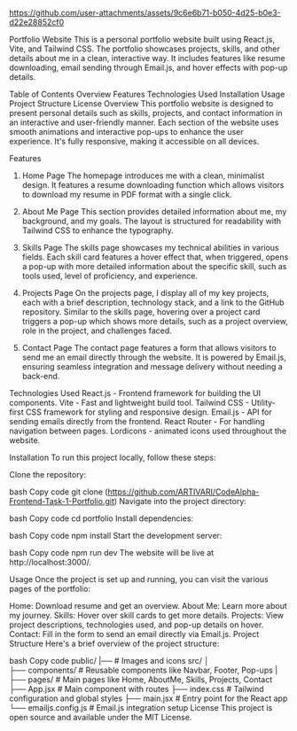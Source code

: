 
https://github.com/user-attachments/assets/9c6e6b71-b050-4d25-b0e3-d22e28852cf0


Portfolio Website
This is a personal portfolio website built using React.js, Vite, and Tailwind CSS. The portfolio showcases projects, skills, and other details about me in a clean, interactive way. It includes features like resume downloading, email sending through Email.js, and hover effects with pop-up details.

Table of Contents
Overview
Features
Technologies Used
Installation
Usage
Project Structure
License
Overview
This portfolio website is designed to present personal details such as skills, projects, and contact information in an interactive and user-friendly manner. Each section of the website uses smooth animations and interactive pop-ups to enhance the user experience. It's fully responsive, making it accessible on all devices.

Features
1. Home Page
The homepage introduces me with a clean, minimalist design. It features a resume downloading function which allows visitors to download my resume in PDF format with a single click.

2. About Me Page
This section provides detailed information about me, my background, and my goals. The layout is structured for readability with Tailwind CSS to enhance the typography.

3. Skills Page
The skills page showcases my technical abilities in various fields. Each skill card features a hover effect that, when triggered, opens a pop-up with more detailed information about the specific skill, such as tools used, level of proficiency, and experience.

4. Projects Page
On the projects page, I display all of my key projects, each with a brief description, technology stack, and a link to the GitHub repository. Similar to the skills page, hovering over a project card triggers a pop-up which shows more details, such as a project overview, role in the project, and challenges faced.

5. Contact Page
The contact page features a form that allows visitors to send me an email directly through the website. It is powered by Email.js, ensuring seamless integration and message delivery without needing a back-end.

Technologies Used
React.js - Frontend framework for building the UI components.
Vite - Fast and lightweight build tool.
Tailwind CSS - Utility-first CSS framework for styling and responsive design.
Email.js - API for sending emails directly from the frontend.
React Router - For handling navigation between pages.
Lordicons - animated icons used throughout the website.


Installation
To run this project locally, follow these steps:

Clone the repository:

bash
Copy code
git clone (https://github.com/ARTIVARI/CodeAlpha-Frontend-Task-1-Portfolio.git)
Navigate into the project directory:

bash
Copy code
cd portfolio
Install dependencies:

bash
Copy code
npm install
Start the development server:

bash
Copy code
npm run dev
The website will be live at http://localhost:3000/.

Usage
Once the project is set up and running, you can visit the various pages of the portfolio:

Home: Download resume and get an overview.
About Me: Learn more about my journey.
Skills: Hover over skill cards to get more details.
Projects: View project descriptions, technologies used, and pop-up details on hover.
Contact: Fill in the form to send an email directly via Email.js.
Project Structure
Here's a brief overview of the project structure:

bash
Copy code
public/
|──                       # Images and icons
src/
│             
├── components/           # Reusable components like Navbar, Footer, Pop-ups
|  
  ├── pages/                # Main pages like Home, AboutMe, Skills, Projects, Contact
├── App.jsx               # Main component with routes
├── index.css             # Tailwind configuration and global styles
├── main.jsx              # Entry point for the React app
└── emailjs.config.js     # Email.js integration setup
License
This project is open source and available under the MIT License.
